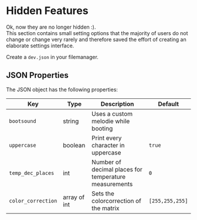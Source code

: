 # Hidden Features

Ok, now they are no longer hidden :).  
This section contains small setting options that the majority of users do not change or change very rarely and therefore saved the effort of creating an elaborate settings interface.

Create a `dev.json` in your filemanager.

## JSON Properties

The JSON object has the following properties:

| Key | Type | Description | Default |
| --- | ---- | ----------- | ------- |
| `bootsound` | string | Uses a custom melodie while booting |  |
| `uppercase` | boolean | Print every character in uppercase | `true` |
| `temp_dec_places` | int | Number of decimal places for temperature measurements | `0` |
| `color_correction` | array of int | Sets the colorcorrection of the matrix | `[255,255,255]` |